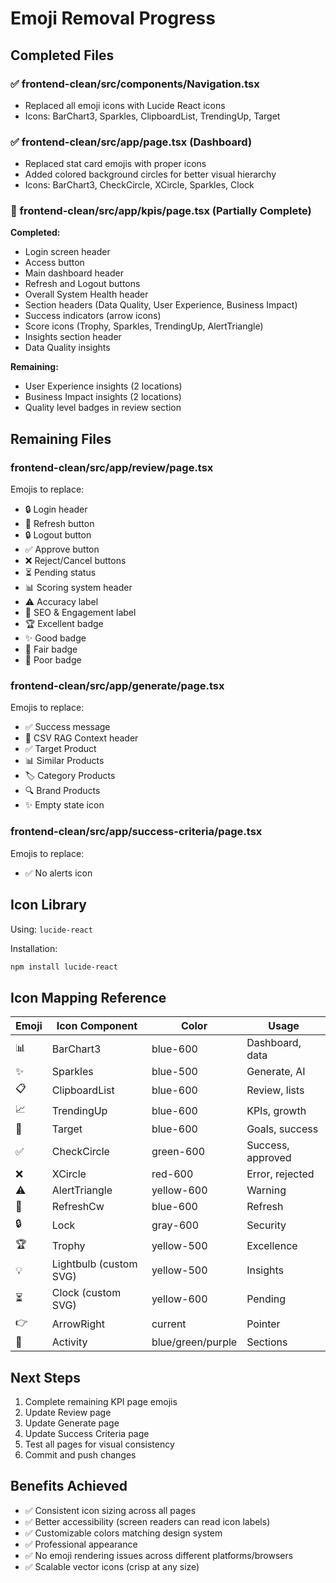 # Emoji Removal Progress

## Completed Files

### ✅ frontend-clean/src/components/Navigation.tsx
- Replaced all emoji icons with Lucide React icons
- Icons: BarChart3, Sparkles, ClipboardList, TrendingUp, Target

### ✅ frontend-clean/src/app/page.tsx (Dashboard)
- Replaced stat card emojis with proper icons
- Added colored background circles for better visual hierarchy
- Icons: BarChart3, CheckCircle, XCircle, Sparkles, Clock

### 🔄 frontend-clean/src/app/kpis/page.tsx (Partially Complete)
**Completed:**
- Login screen header
- Access button
- Main dashboard header
- Refresh and Logout buttons
- Overall System Health header
- Section headers (Data Quality, User Experience, Business Impact)
- Success indicators (arrow icons)
- Score icons (Trophy, Sparkles, TrendingUp, AlertTriangle)
- Insights section header
- Data Quality insights

**Remaining:**
- User Experience insights (2 locations)
- Business Impact insights (2 locations)
- Quality level badges in review section

## Remaining Files

### frontend-clean/src/app/review/page.tsx
Emojis to replace:
- 🔒 Login header
- 🔄 Refresh button
- 🔒 Logout button
- ✅ Approve button
- ❌ Reject/Cancel buttons
- ⏳ Pending status
- 📊 Scoring system header
- ⚠️ Accuracy label
- 🎯 SEO & Engagement label
- 🏆 Excellent badge
- ✨ Good badge
- 📝 Fair badge
- 🚨 Poor badge

### frontend-clean/src/app/generate/page.tsx
Emojis to replace:
- ✅ Success message
- 🧠 CSV RAG Context header
- ✅ Target Product
- 📊 Similar Products
- 🏷️ Category Products
- 🔍 Brand Products
- ✨ Empty state icon

### frontend-clean/src/app/success-criteria/page.tsx
Emojis to replace:
- ✅ No alerts icon

## Icon Library
Using: `lucide-react`

Installation:
```bash
npm install lucide-react
```

## Icon Mapping Reference

| Emoji | Icon Component | Color | Usage |
|-------|---------------|-------|-------|
| 📊 | BarChart3 | blue-600 | Dashboard, data |
| ✨ | Sparkles | blue-500 | Generate, AI |
| 📋 | ClipboardList | blue-600 | Review, lists |
| 📈 | TrendingUp | blue-600 | KPIs, growth |
| 🎯 | Target | blue-600 | Goals, success |
| ✅ | CheckCircle | green-600 | Success, approved |
| ❌ | XCircle | red-600 | Error, rejected |
| ⚠️ | AlertTriangle | yellow-600 | Warning |
| 🔄 | RefreshCw | blue-600 | Refresh |
| 🔒 | Lock | gray-600 | Security |
| 🏆 | Trophy | yellow-500 | Excellence |
| 💡 | Lightbulb (custom SVG) | yellow-500 | Insights |
| ⏳ | Clock (custom SVG) | yellow-600 | Pending |
| 👉 | ArrowRight | current | Pointer |
| 🔹 | Activity | blue/green/purple | Sections |

## Next Steps

1. Complete remaining KPI page emojis
2. Update Review page
3. Update Generate page
4. Update Success Criteria page
5. Test all pages for visual consistency
6. Commit and push changes

## Benefits Achieved

- ✅ Consistent icon sizing across all pages
- ✅ Better accessibility (screen readers can read icon labels)
- ✅ Customizable colors matching design system
- ✅ Professional appearance
- ✅ No emoji rendering issues across different platforms/browsers
- ✅ Scalable vector icons (crisp at any size)
